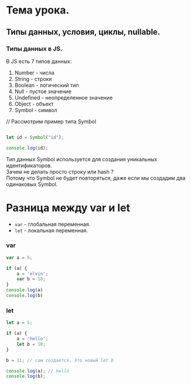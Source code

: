 # Тема урока.
## Типы данных, условия, циклы, nullable.


### Типы данных в JS.
В JS есть 7 типов данных:
1. Number - числа
2. String - строки
3. Boolean - логический тип
4. Null - пустое значение
5. Undefined - неопределенное значение
6. Object - объект
7. Symbol - символ

// Рассмотрим пример типа Symbol 
```javascript

let id = Symbol("id");

console.log(id);
```

Тип данных Symbol используется для создания уникальных идентификаторов.
<br>
Зачем не делать просто строку или hash ? 
<br>
Потому что Symbol не будет повторяться, даже если мы создадим два одинаковых Symbol.


# Разница между var и let
* `var` - глобальная переменная.
* `let` - локальная переменная.


### var
```javascript
var a = 5;

if (a) {
    a = 'elvin';
    var b = 10;
}
console.log(a)
console.log(b)
```

### let
```javascript
let a = 5;

if (a) {
    a = 'hello';
    let b = 10;
}

b = 11; // сам создается. Это новый let b

console.log(a); // hello
console.log(b);

```



